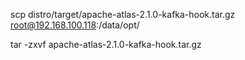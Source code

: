
scp distro/target/apache-atlas-2.1.0-kafka-hook.tar.gz root@192.168.100.118:/data/opt/

tar -zxvf apache-atlas-2.1.0-kafka-hook.tar.gz
